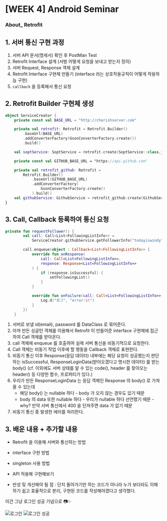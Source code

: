 # [WEEK 4] Android Seminar
### About_ Retrofit

## 1. 서버 통신 구현 과정 
1. 서버 API 문서(명세서) 확인 후 PostMan Test
2. Retrofit Interface 설계 (서벙 어떻게 요청을 보내고 받는지 정의)
3. 서버 Request, Response 객체 설계
4. Retrofit Interface 구현체 만들기 (interface 라는 상호작용규칙이 어떻게 작용하늕 구현)
5. `callback` 을 등록해서 통신 요청


## 2. Retrofit Builder 구현체 생성
```kotlin
object ServiceCreator {
    private const val BASE_URL = "http://cherishserver.com"

    private val retrofit: Retrofit = Retrofit.Builder()
        .baseUrl(BASE_URL)
        .addConverterFactory(GsonConverterFactory.create())
        .build()

    val soptService: SoptService = retrofit.create(SoptService::class.java)

    private const val GITHUB_BASE_URL = "https://api.github.com"

    private val retrofit_github: Retrofit =
        Retrofit.Builder()
            .baseUrl(GITHUB_BASE_URL)
            .addConverterFactory(
                GsonConverterFactory.create()
            ).build()
    val githubService: GithubService = retrofit_github.create(GithubService::class.java)
}
```


## 3. Call, Callback 등록하여 통신 요청
```kotlin
private fun requestFollower() {
        val call: Call<List<FollowingListInfo>> =
            ServiceCreator.githubService.getFollowerInfo("todayiswindy")

        call.enqueue(object : Callback<List<FollowingListInfo>> {
            override fun onResponse(
                call: Call<List<FollowingListInfo>>,
                response: Response<List<FollowingListInfo>>
            ) {
                if (response.isSuccessful) {
                    setFollowingList()
                }
            }

            override fun onFailure(call: Call<List<FollowingListInfo>>, t: Throwable) {
                Log.d("로그", "error:$t")
            }
        })
    }
```

1. 서버로 보낼 id(email), password 를 DataClass 로 묶어준다.
2. 아까 만든 싱글턴 객체를 이용해서 Retrofit 이 만들어준 interface 구현체에 접근하여 Call 객체를 받아온다.
3. call 객체에 enqueue 를 호출하여 실제 서버 통신을 비동기적으로 요청한다.
4. Call 객체는 비동기 작업 이후에 할 행동을 Callback 객체로 표현한다.
5. 비동기 통신 이후 Response(응답 데이터) 내부에는 해당 요청이 성공했는지 판단하는 isSuccessful, ResponseLoginData(받아오겠다고 명시한 데이터) 를 받는 body()
(cf. 이외에도 서버 상태를 알 수 있는 code(), header 를 찾아오는 header() 등 다양한 함수, 프로퍼티가 있다.)
6. 우리가 만든 ResponseLoginData 는 응답 객체인 Response 의 body() 로 가져올 수 있는데
    - 해당 body() 는 nullable 하다 - body 가 오지 않는 경우도 있기 때문
    - body 의 data 또한 nullable 하다 - 우리가 nullable 하다 선언했기 때문 - why? 만약 서버 통신에서 400 을 던져주면 data 가 없기 때문
7. 비동기 통신 중 발생한 에러를 처리한다.

## 3. 배운 내용 + 추가할 내용
* Retrofit 을 이용해 서버와 통신하는 방법
* interface 구현 방법
* singleton 사용 방법
* API 적용해 구현해보기

* 반성 및 개선해야 될 점 : 단지 돌아가기만 하는 코드가 아니라 누가 보더라도 이해하기 쉽고 효율적으로 분리, 구현된 코드를 작성해야겠다고 생각했다. 

이건 그냥 로그인 성공 기념으로 📷✨

![로그인](https://user-images.githubusercontent.com/72553506/121655656-bc40a800-cad9-11eb-9ed0-51a0332fd9e5.png)
![로그인 성공](https://user-images.githubusercontent.com/72553506/121655763-d11d3b80-cad9-11eb-8ba5-aec5d78b16dd.png)
